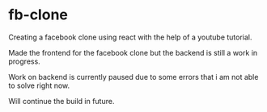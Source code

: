 # fb-clone
Creating a facebook clone using react with the help of a youtube tutorial.

Made the frontend for the facebook clone but the backend is still a work in progress.

Work on backend is currently paused due to some errors that i am not able to solve right now.

Will continue the build in future.

